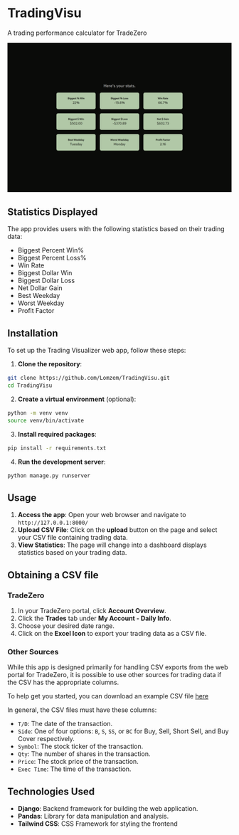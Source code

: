 # TradingVisu
A trading performance calculator for TradeZero

![Screenshot of calculations](screenshot.png) 

## Statistics Displayed
The app provides users with the following statistics based on their trading data:
- Biggest Percent Win%
- Biggest Percent Loss%
- Win Rate
- Biggest Dollar Win
- Biggest Dollar Loss
- Net Dollar Gain
- Best Weekday
- Worst Weekday
- Profit Factor

<!-- - **CSV Data Upload**: Users can upload their trading data in CSV format. -->
<!-- - **Data Processing**: The app uses the Pandas library to process the uploaded data. -->
<!-- - **Dynamic HTML Generation**: Displays HTML output that includes statistics such as Win Rate and Net Gain -->

## Installation

To set up the Trading Visualizer web app, follow these steps:

1. **Clone the repository**:
```bash
git clone https://github.com/Lomzem/TradingVisu.git
cd TradingVisu
```

2. **Create a virtual environment** (optional):
```bash
python -m venv venv
source venv/bin/activate
```

3. **Install required packages**:
```bash
pip install -r requirements.txt
```

4. **Run the development server**:
```bash
python manage.py runserver
```

## Usage
1. **Access the app**: Open your web browser and navigate to `http://127.0.0.1:8000/`
2. **Upload CSV File**: Click on the **upload** button on the page and select your CSV file containing trading data.
3. **View Statistics**: The page will change into a dashboard displays statistics based on your trading data.

## Obtaining a CSV file

### TradeZero
1. In your TradeZero portal, click **Account Overview**.
2. Click the **Trades** tab under **My Account - Daily Info**.
3. Choose your desired date range.
4. Click on the **Excel Icon** to export your trading data as a CSV file.

### Other Sources
While this app is designed primarily for handling CSV exports from the web portal for TradeZero, it is possible to use other sources for trading data if the CSV has the appropriate columns.

To help get you started, you can download an example CSV file [here](https://github.com/Lomzem/TradingVisu/raw/main/example.csv)

In general, the CSV files must have these columns:
- `T/D`: The date of the transaction.
- `Side`: One of four options: `B`, `S`, `SS`, or `BC` for Buy, Sell, Short Sell, and Buy Cover respectively.
- `Symbol`: The stock ticker of the transaction.
- `Qty`: The number of shares in the transaction.
- `Price`: The stock price of the transaction.
- `Exec Time`: The time of the transaction.


## Technologies Used
- **Django**: Backend framework for building the web application.
- **Pandas**: Library for data manipulation and analysis.
- **Tailwind CSS**: CSS Framework for styling the frontend


<!-- # Run the App -->
<!-- This app uses Django -->
